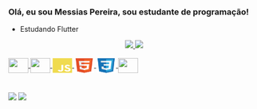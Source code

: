 ### Olá, eu sou Messias Pereira, sou estudante de programação!



-  Estudando Flutter

<div align="center">
  <a href="https://github.com/messiasps">
  <img height="180em" src="https://github-readme-stats.vercel.app/api?username=messiasps&show_icons=true&theme=dracula&include_all_commits=true&count_private=true"/>
  <img height="180em" src="https://github-readme-stats.vercel.app/api/top-langs/?username=messiasps&layout=compact&langs_count=7&theme=dracula"/>
</div>

<div style="display: inline_block"><br>

<img align="center" height="30" width="40" src="https://cdn.jsdelivr.net/gh/devicons/devicon/icons/cplusplus/cplusplus-original.svg" />
<img align="center" height="30" width="40" src="https://cdn.jsdelivr.net/gh/devicons/devicon/icons/java/java-original.svg" />
<img align="center" height="30" width="40" src="https://raw.githubusercontent.com/devicons/devicon/master/icons/javascript/javascript-plain.svg">
<img align="center" height="30" width="40" src="https://raw.githubusercontent.com/devicons/devicon/master/icons/html5/html5-original.svg">
<img align="center" height="30" width="40" src="https://raw.githubusercontent.com/devicons/devicon/master/icons/css3/css3-original.svg">
<img align="center" height="30" width="40" src="https://cdn.jsdelivr.net/gh/devicons/devicon/icons/flutter/flutter-original.svg" />

#

<div> 
<a href = "mailto:contatomessiaspereira13@gmail.com"><img src="https://img.shields.io/badge/-Gmail-%23333?style=for-the-badge&logo=gmail&logoColor=white" target="_blank"></a>
<a href="https://www.linkedin.com/in/messiaspereira" target="_blank"><img src="https://img.shields.io/badge/-LinkedIn-%230077B5?style=for-the-badge&logo=linkedin&logoColor=white" target="_blank"></a> 
</div>
